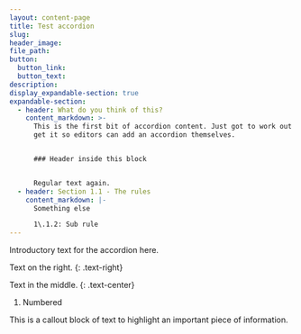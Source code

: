```yaml
---
layout: content-page
title: Test accordion
slug:
header_image:
file_path:
button:
  button_link:
  button_text:
description:
display_expandable-section: true
expandable-section:
  - header: What do you think of this?
    content_markdown: >-
      This is the first bit of accordion content. Just got to work out how to
      get it so editors can add an accordion themselves.


      ### Header inside this block


      Regular text again.
  - header: Section 1.1 - The rules
    content_markdown: |-
      Something else

      1\.1.2: Sub rule
---
```


Introductory text for the accordion here.

Text on the right.
{: .text-right}

Text in the middle.
{: .text-center}

1. Numbered

This is a callout block of text to highlight an important piece of information.